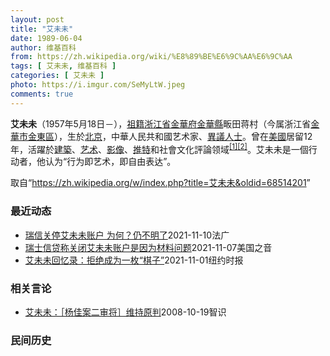 ```yaml
---
layout: post
title: "艾未未"
date: 1989-06-04
author: 维基百科
from: https://zh.wikipedia.org/wiki/%E8%89%BE%E6%9C%AA%E6%9C%AA
tags: [ 艾未未, 维基百科 ]
categories: [ 艾未未 ]
photo: https://i.imgur.com/SeMyLtW.jpeg
comments: true
---
```

<div class="mw-parser-output">

<p><b>艾未未</b>（1957年5月18日<span class="useeditintro" title="Template:BLP editintro">－</span>），<a href="/wiki/%E7%A5%96%E7%B1%8D" title="祖籍">祖籍</a><a href="/wiki/%E6%B5%99%E6%B1%9F%E7%9C%81" title="浙江省">浙江省</a><a href="/wiki/%E9%87%91%E8%8F%AF%E5%BA%9C" class="mw-redirect" title="金華府">金華府</a><a href="/wiki/%E9%87%91%E8%8F%AF%E7%B8%A3" title="金華縣">金華縣</a>畈田蒋村（今属浙江省<a href="/wiki/%E9%87%91%E8%8F%AF%E5%B8%82" class="mw-redirect" title="金華市">金華市</a><a href="/wiki/%E9%87%91%E6%9D%B1%E5%8D%80" class="mw-redirect" title="金東區">金東區</a>），生於<a href="/wiki/%E5%8C%97%E4%BA%AC" class="mw-redirect" title="北京">北京</a>，中華人民共和國艺术家、<a href="/w/index.php?title=%E4%B8%AD%E5%8D%8E%E4%BA%BA%E6%B0%91%E5%85%B1%E5%92%8C%E5%9B%BD%E6%8C%81%E4%B8%8D%E5%90%8C%E6%94%BF%E8%A7%81%E8%80%85%E5%88%97%E8%A1%A8&amp;action=edit&amp;redlink=1" class="new" title="中华人民共和国持不同政见者列表（页面不存在）">異議人士</a>。曾在<a href="/wiki/%E7%BE%8E%E5%9C%8B" class="mw-redirect" title="美國">美國</a>居留12年，活躍於<a href="/wiki/%E5%BB%BA%E7%AF%89" class="mw-redirect" title="建築">建築</a>、<a href="/wiki/%E8%89%BA%E6%9C%AF" title="艺术">艺术</a>、<a href="/wiki/%E5%BD%B1%E5%83%8F" class="mw-redirect" title="影像">影像</a>、<a href="/wiki/%E6%8E%A8%E7%89%B9" class="mw-redirect" title="推特">推特</a>和社會文化評論领域<sup id="cite_ref-1" class="reference"><a href="#cite_note-1">[1]</a></sup><sup id="cite_ref-2" class="reference"><a href="#cite_note-2">[2]</a></sup>。艾未未是一個行动者，他认为“行为即艺术，即自由表达”。
</p>
</div><noscript><img src="//zh.wikipedia.org/wiki/Special:CentralAutoLogin/start?type=1x1" alt="" title="" width="1" height="1" style="border: none; position: absolute;"></noscript>
<div class="printfooter">取自“<a dir="ltr" href="https://zh.wikipedia.org/w/index.php?title=艾未未&amp;oldid=68514201">https://zh.wikipedia.org/w/index.php?title=艾未未&amp;oldid=68514201</a>”</div><div id="recent-news"><h3>最近动态</h3><ul><li><a href="https://nodebe4.github.io/waimei/2021-11-10/%E7%91%9E%E4%BF%A1%E5%85%B3%E5%81%9C%E8%89%BE%E6%9C%AA%E6%9C%AA%E8%B4%A6%E6%88%B7-%E4%B8%BA%E4%BD%95-%E4%BB%8D%E4%B8%8D%E6%98%8E%E4%BA%86" title="瑞信关停艾未未账户 为何？仍不明了—— 10/11/2021 - 11:01 Array 中国艺术家艾未未称，瑞士信贷因自己在中国的“犯罪记录”关停了其名下的基金会账户。德语媒体《每日导报》上周...">瑞信关停艾未未账户 为何？仍不明了</a><time>2021-11-10</time><a class="tag">法广</a></li>
<li><a href="https://nodebe4.github.io/waimei/2021-11-07/%E7%91%9E%E5%A3%AB%E4%BF%A1%E8%B4%B7%E7%A7%B0%E5%85%B3%E9%97%AD%E8%89%BE%E6%9C%AA%E6%9C%AA%E8%B4%A6%E6%88%B7%E6%98%AF%E5%9B%A0%E4%B8%BA%E6%9D%90%E6%96%99%E9%97%AE%E9%A2%98" title="瑞士信贷称关闭艾未未账户是因为材料问题—— Sun, 07 Nov 2021 10:50:22 GMT 瑞士信贷银行标志 瑞士信贷11月6日表示，该银行关闭了持不同政见的中国艺术家艾未未的账户是...">瑞士信贷称关闭艾未未账户是因为材料问题</a><time>2021-11-07</time><a class="tag">美国之音</a></li>
<li><a href="https://nodebe4.github.io/waimei/2021-11-01/%E8%89%BE%E6%9C%AA%E6%9C%AA%E5%9B%9E%E5%BF%86%E5%BD%95-%E6%8B%92%E7%BB%9D%E6%88%90%E4%B8%BA%E4%B8%80%E6%9E%9A-%E6%A3%8B%E5%AD%90" title="艾未未回忆录：拒绝成为一枚“棋子”—— 樊嘉扬 2021年11月2日 1958年，艺术家艾未未与父亲艾青。 via Ai Wei Wei 艾未未回忆录《千年悲欢》(1000 YEARS OF J...">艾未未回忆录：拒绝成为一枚“棋子”</a><time>2021-11-01</time><a class="tag">纽约时报</a></li>
</ul></div><div id="open-opinion"><h3>相关言论</h3><ul><li><a href="https://nodebe4.github.io/opinion/2008-10-19/%E8%89%BE%E6%9C%AA%E6%9C%AA-%E6%9D%A8%E4%BD%B3%E6%A1%88%E4%BA%8C%E5%AE%A1%E5%B0%86-%E7%BB%B4%E6%8C%81%E5%8E%9F%E5%88%A4/" title="艾未未">艾未未：［杨佳案二审将］维持原判</a><time>2008-10-19</time><a class="tag">智识</a></li>
</ul></div><div id="mjls-record"><h3>民间历史</h3><ul></ul></div>